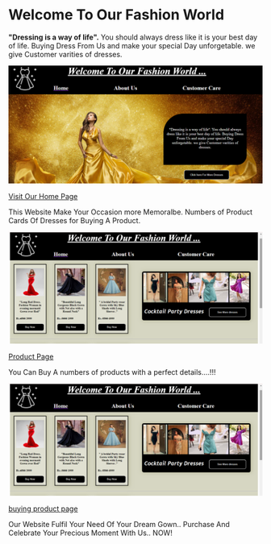 # Welcome To Our Fashion World

   **"Dressing is a way of life".** You should always dress like it is your best day of life. Buying Dress From Us and make your special Day unforgetable. we give Customer varities of dresses. 

   ![Visit Our Home Page](/images/mainpage.png)

   [Visit Our Home Page](/index.html)

   This Website Make Your Occasion  more Memoralbe. 
   Numbers of Product Cards Of Dresses for Buying A Product.

![Product Page](/images/product-page.png)

[Product Page](/pages/home.html)

You Can Buy A numbers of products with a perfect details....!!!

![buy](/images/product-page.png)

[buying product page](/pages/buy_now.html) 

Our Website Fulfil Your Need Of Your Dream Gown.. Purchase And Celebrate Your Precious Moment With Us.. NOW!
